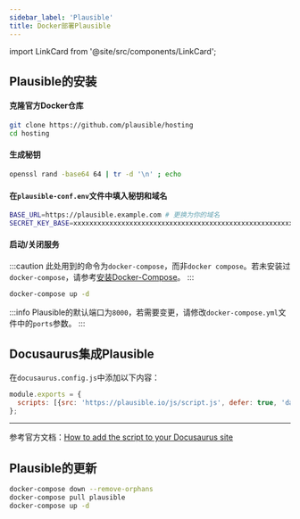 ```yaml
---
sidebar_label: 'Plausible'
title: Docker部署Plausible
---
```


import LinkCard from '@site/src/components/LinkCard';

<LinkCard title="Plausible官方安装文档" description="Self-hosted Plausible Analytics" to="https://plausible.io/docs/self-hosting"></LinkCard>

## Plausible的安装

#### 克隆官方Docker仓库
```bash
git clone https://github.com/plausible/hosting
cd hosting
```

#### 生成秘钥

```bash
openssl rand -base64 64 | tr -d '\n' ; echo
```

#### 在`plausible-conf.env`文件中填入秘钥和域名

```bash title="plausible-conf.env"
BASE_URL=https://plausible.example.com # 更换为你的域名
SECRET_KEY_BASE=xxxxxxxxxxxxxxxxxxxxxxxxxxxxxxxxxxxxxxxxxxxxxxxxxxxxxxxxxxxxxxxx
```

#### 启动/关闭服务

:::caution
此处用到的命令为`docker-compose`，而非`docker compose`。若未安装过`docker-compose`，请参考[安装Docker-Compose](/docker/docker-install#安装docker-compose)。
:::

```bash
docker-compose up -d
```

:::info
Plausible的默认端口为`8000`，若需要变更，请修改`docker-compose.yml`文件中的`ports`参数。
:::


## Docusaurus集成Plausible

在`docusaurus.config.js`中添加以下内容：

```js title="docusaurus.config.js"
module.exports = {
  scripts: [{src: 'https://plausible.io/js/script.js', defer: true, 'data-domain': 'yourdomain.com'}],
};
```
---
参考官方文档：[How to add the script to your Docusaurus site](https://plausible.io/docs/docusaurus-integration)

## Plausible的更新

```bash
docker-compose down --remove-orphans
docker-compose pull plausible
docker-compose up -d
```